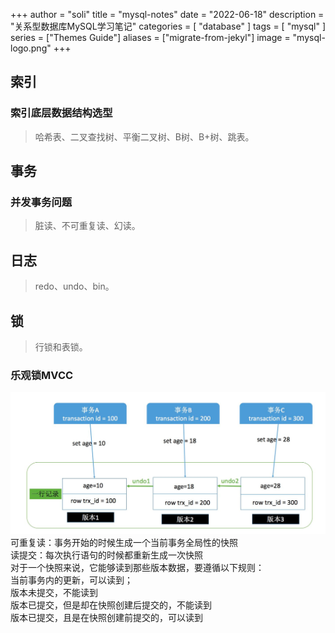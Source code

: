 +++
author = "soli"
title = "mysql-notes"
date = "2022-06-18"
description = "关系型数据库MySQL学习笔记"
categories = [
"database"
]
tags = [
"mysql"
]
series = ["Themes Guide"]
aliases = ["migrate-from-jekyl"]
image = "mysql-logo.png"
+++
<!--more-->
## 索引
### 索引底层数据结构选型
> 哈希表、二叉查找树、平衡二叉树、B树、B+树、跳表。

## 事务
### 并发事务问题
> 脏读、不可重复读、幻读。
## 日志
> redo、undo、bin。

## 锁
> 行锁和表锁。
### 乐观锁MVCC
![](mvcc-demo.png)
可重复读：事务开始的时候生成一个当前事务全局性的快照  
读提交：每次执行语句的时候都重新生成一次快照  
对于一个快照来说，它能够读到那些版本数据，要遵循以下规则：   
当前事务内的更新，可以读到；  
版本未提交，不能读到  
版本已提交，但是却在快照创建后提交的，不能读到     
版本已提交，且是在快照创建前提交的，可以读到  